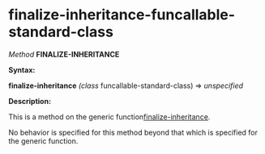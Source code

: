 finalize-inheritance-funcallable-standard-class
===============================================

*Method* **FINALIZE-INHERITANCE**

**Syntax:**

**finalize-inheritance** *(class* funcallable-standard-class) => *unspecified*

**Description:**

This is a method on the generic function[finalize-inheritance](finalize-inheritance.md).

No behavior is specified for this method beyond that which is specified for the generic function.

